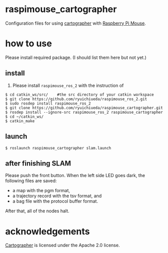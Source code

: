 # raspimouse_cartographer

Configuration files for using [cartographer](http://wiki.ros.org/cartographer) with [Raspberry Pi Mouse](https://products.rt-net.jp/micromouse/en/raspberry-pi-mouse). 

# how to use

Please install required package. (I should list them here but not yet.)

## install

1. Please install `raspimouse_ros_2` with the instruction of 

```
$ cd catkin_ws/src/    #the src directory of your catkin workspace
$ git clone https://github.com/ryuichiueda/raspimouse_ros_2.git
$ sudo rosdep install raspimouse_ros_2
$ git clone https://github.com/ryuichiueda/raspimouse_cartographer.git
$ rosdep install --ignore-src raspimouse_ros_2 raspimouse_cartographer
$ cd ~/catkin_ws/
$ catkin_make
```

## launch

```
$ roslaunch raspimouse_cartographer slam.launch
```

## after finishing SLAM

Please push the front button. When the left side LED goes dark, the following files are saved:

* a map with the pgm format,
* a trajectory record with the tsv format, and
* a bag file with the protocol buffer format.

After that, all of the nodes halt.

# acknowledgements

[Cartographer](http://wiki.ros.org/cartographer) is licensed under the Apache 2.0 license. 
